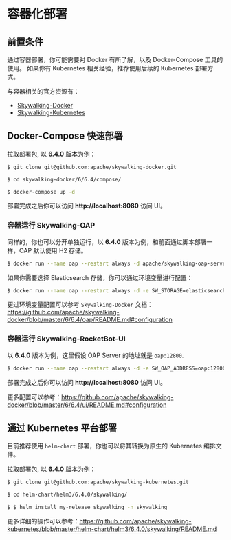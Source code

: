 # 容器化部署

## 前置条件

通过容器部署，你可能需要对 Docker 有所了解，以及 Docker-Compose 工具的使用。
如果你有 Kubernetes 相关经验，推荐使用后续的 Kubernetes 部署方式。

与容器相关的官方资源有： 

- [Skywalking-Docker](https://github.com/apache/skywalking-docker)
- [Skywalking-Kubernetes](https://github.com/apache/skywalking-kubernetes)

## Docker-Compose 快速部署

拉取部署包, 以 **6.4.0** 版本为例：

```bash
$ git clone git@github.com:apache/skywalking-docker.git

$ cd skywalking-docker/6/6.4/compose/

$ docker-compose up -d
```

部署完成之后你可以访问 **http://localhost:8080** 访问 UI。

### 容器运行 Skywalking-OAP 

同样的，你也可以分开单独运行，以 **6.4.0** 版本为例，和前面通过脚本部署一样，OAP 默认使用 H2 存储。

```bash
$ docker run --name oap --restart always -d apache/skywalking-oap-server:6.4.0
```

如果你需要选择 Elasticsearch 存储，你可以通过环境变量进行配置：

```bash
$ docker run --name oap --restart always -d -e SW_STORAGE=elasticsearch -e SW_STORAGE_ES_CLUSTER_NODES=elasticsearch:9200 apache/skywalking-oap-server:6.4.0
```

更过环境变量配置可以参考 `Skywalking-Docker` 文档：https://github.com/apache/skywalking-docker/blob/master/6/6.4/oap/README.md#configuration

### 容器运行 Skywalking-RocketBot-UI

以 **6.4.0** 版本为例，这里假设 OAP Server 的地址就是 `oap:12800`.

```bash
$ docker run --name oap --restart always -d -e SW_OAP_ADDRESS=oap:12800 apache/skywalking-ui:6.4.0
```

部署完成之后你可以访问 **http://localhost:8080** 访问 UI。

更多配置可以参考：https://github.com/apache/skywalking-docker/blob/master/6/6.4/ui/README.md#configuration

## 通过 Kubernetes 平台部署

目前推荐使用 `helm-chart` 部署，你也可以将其转换为原生的 Kubernetes 编排文件。

拉取部署包, 以 **6.4.0** 版本为例：

```bash
$ git clone git@github.com:apache/skywalking-kubernetes.git

$ cd helm-chart/helm3/6.4.0/skywalking/

$ $ helm install my-release skywalking -n skywalking
```

更多详细的操作可以参考：https://github.com/apache/skywalking-kubernetes/blob/master/helm-chart/helm3/6.4.0/skywalking/README.md




